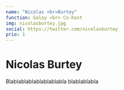 ```yaml
---
name: "Nicolas <br>Burtey"
function: Galoy <br> Co-host
img: nicolasburtey.jpg
social: https://twitter.com/nicolasburtey
prio: 1
---
```


# Nicolas Burtey
 
Blablablablablablablabla
blablablabla
